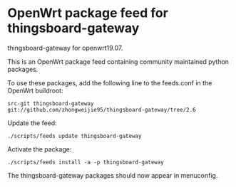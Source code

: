 # OpenWrt package feed for thingsboard-gateway
thingsboard-gateway for openwrt19.07.

This is an OpenWrt package feed containing community maintained python packages.

To use these packages, add the following line to the feeds.conf in the OpenWrt buildroot:



    src-git thingsboard-gateway git://github.com/zhongweijie95/thingsboard-gateway/tree/2.6


Update the feed:


    ./scripts/feeds update thingsboard-gateway 


Activate the package:


    ./scripts/feeds install -a -p thingsboard-gateway


The thingsboard-gateway packages should now appear in menuconfig.
